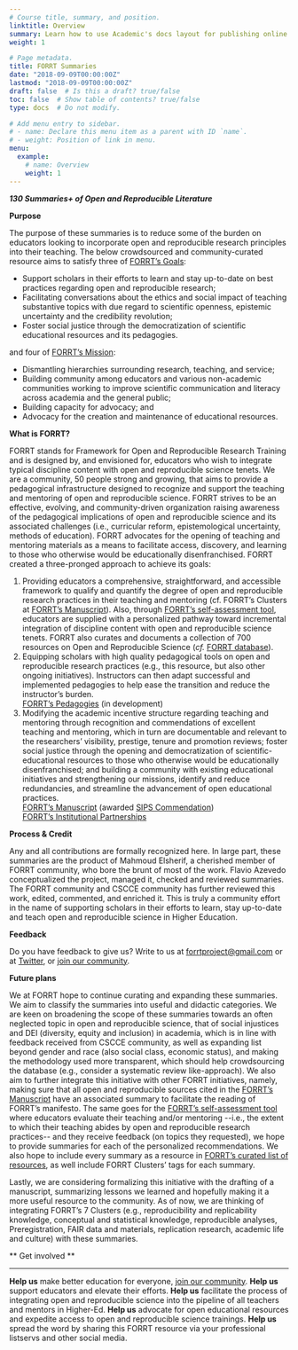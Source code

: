 ```yaml
---
# Course title, summary, and position.
linktitle: Overview
summary: Learn how to use Academic's docs layout for publishing online courses, software documentation, and tutorials.
weight: 1

# Page metadata.
title: FORRT Summaries
date: "2018-09-09T00:00:00Z"
lastmod: "2018-09-09T00:00:00Z"
draft: false  # Is this a draft? true/false
toc: false  # Show table of contents? true/false
type: docs  # Do not modify.

# Add menu entry to sidebar.
# - name: Declare this menu item as a parent with ID `name`.
# - weight: Position of link in menu.
menu:
  example:
    # name: Overview
    weight: 1
---
```


**_130 Summaries+ of Open and Reproducible Literature_**

**Purpose**

The purpose of these summaries is to reduce some of the burden on educators looking to incorporate open and reproducible research principles into their teaching. The below crowdsourced and community-curated resource aims to satisfy three of [FORRT’s Goals](https://forrt.org/about/mission/): 



*   Support scholars in their efforts to learn and stay up-to-date on best practices regarding open and reproducible research;
*   Facilitating conversations about the ethics and social impact of teaching substantive topics with due regard to scientific openness, epistemic uncertainty and the credibility revolution;
*   Foster social justice through the democratization of scientific educational resources and its pedagogies.

and four of [FORRT’s Mission](https://forrt.org/about/mission/):



*   Dismantling hierarchies surrounding research, teaching, and service;
*   Building community among educators and various non-academic communities working to improve scientific communication and literacy across academia and the general public;
*   Building capacity for advocacy; and
*   Advocacy for the creation and maintenance of educational resources.

**What is FORRT?**

FORRT stands for Framework for Open and Reproducible Research Training and is designed by, and envisioned for, educators who wish to integrate typical discipline content with open and reproducible science tenets. We are a community, 50 people strong and growing, that aims to provide a pedagogical infrastructure designed to recognize and support the teaching and mentoring of open and reproducible science. FORRT strives to be an effective, evolving, and community-driven organization raising awareness of the pedagogical implications of open and reproducible science and its associated challenges (i.e., curricular reform, epistemological uncertainty, methods of education). FORRT advocates for the opening of teaching and mentoring materials as a means to facilitate access, discovery, and learning to those who otherwise would be educationally disenfranchised. FORRT created a three-pronged approach to achieve its goals:



1. Providing educators a comprehensive, straightforward, and accessible framework to qualify and quantify the degree of open and reproducible research practices in their teaching and mentoring (cf. FORRT’s Clusters at [FORRT’s Manuscript](https://forrt.org/manuscript/)). Also, through [FORRT’s self-assessment tool](https://forrt.org/self-assessment/), educators are supplied with a personalized pathway toward incremental integration of discipline content with open and reproducible science tenets. FORRT also curates and documents a collection of 700 resources on Open and Reproducible Science (_cf._ [FORRT database](https://forrt.org/resources/)).
2. Equipping scholars with high quality pedagogical tools on open and reproducible research practices (e.g., this resource, but also other ongoing initiatives). Instructors can then adapt successful and implemented pedagogies to help ease the transition and reduce the instructor’s burden. \
[FORRT’s Pedagogies](https://forrt.org/pedagogies/) (in development)
3. Modifying the academic incentive structure regarding teaching and mentoring through recognition and commendations of excellent teaching and mentoring, which in turn are documentable and relevant to the researchers’ visibility, prestige, tenure and promotion reviews; foster social justice through the opening and democratization of scientific-educational resources to those who otherwise would be educationally disenfranchised; and building a community with existing educational initiatives and strengthening our missions, identify and reduce redundancies, and streamline the advancement of open educational practices. \
[FORRT’s Manuscript](https://forrt.org/manuscript/) (awarded [SIPS Commendation](https://improvingpsych.org/mission/awards/)) \
[FORRT’s Institutional Partnerships \
](https://forrt.org/#6-partnerships)

**Process & Credit**

Any and all contributions are formally recognized here. In large part, these summaries are the product of Mahmoud Elsherif, a cherished member of FORRT community, who bore the brunt of most of the work. Flavio Azevedo conceptualized the project, managed it, checked and reviewed summaries. The FORRT community and CSCCE community has further reviewed this work, edited, commented, and enriched it. This is truly a community effort in the name of supporting scholars in their efforts to learn, stay up-to-date and teach open and reproducible science in Higher Education.

**Feedback**

Do you have feedback to give us? Write to us at [forrtproject@gmail.com](mailto:forrtproject@gmail.com) or at [Twitter](https://twitter.com/FORRTproject), or [join our community](https://join.slack.com/t/forrt/shared_invite/zt-alobr3z7-NOR0mTBfD1vKXn9qlOKqaQ).

**Future plans**

We at FORRT hope to continue curating and expanding these summaries. We aim to classify the summaries into useful and didactic categories. We are keen on broadening the scope of these summaries towards an often neglected topic in open and reproducible science, that of social injustices and DEI (diversity, equity and inclusion) in academia, which is in line with feedback received from CSCCE community, as well as expanding list beyond gender and race (also social class, economic status), and making the methodology used more transparent, which should help crowdsourcing the database (e.g., consider a systematic review like-approach). We also aim to further integrate this initiative with other FORRT initiatives, namely, making sure that all open and reproducible sources cited in the [FORRT’s Manuscript](https://forrt.org/manuscript/) have an associated summary to facilitate the reading of FORRT’s manifesto. The same goes for the [FORRT’s self-assessment tool](https://forrt.org/self-assessment/) where educators evaluate their teaching and/or mentoring --i.e., the extent to which their teaching abides by open and reproducible research practices-- and they receive feedback (on topics they requested), we hope to provide summaries for each of the personalized recommendations. We also hope to include every summary as a resource in [FORRT’s curated list of resources](https://forrt.org/resources/), as well include FORRT Clusters’ tags for each summary. 

Lastly, we are considering formalizing this initiative with the drafting of a manuscript, summarizing lessons we learned and hopefully making it a more useful resource to the community. As of now, we are thinking of integrating FORRT’s 7 Clusters (e.g., reproducibility and replicability knowledge, conceptual and statistical knowledge, reproducible analyses, Preregistration, FAIR data and materials, replication research, academic life and culture) with these summaries.

** Get involved **



---


**Help us** make better education for everyone, [join our community](https://join.slack.com/t/forrt/shared_invite/zt-alobr3z7-NOR0mTBfD1vKXn9qlOKqaQ). **Help us** support educators and elevate their efforts. **Help us** facilitate the process of integrating open and reproducible science into the pipeline of all teachers and mentors in Higher-Ed. **Help us** advocate for open educational resources and expedite access to open and reproducible science trainings. **Help us** spread the word by sharing this FORRT resource via your professional listservs and other social media.